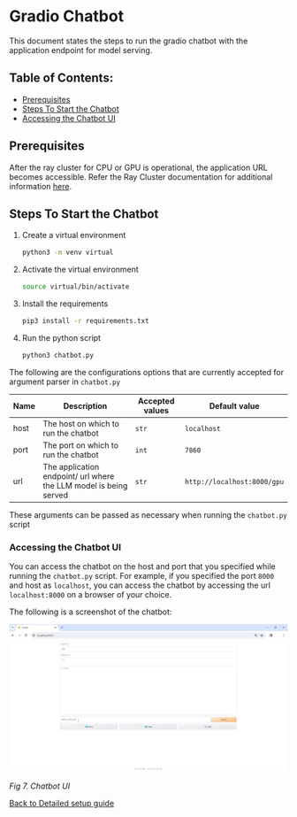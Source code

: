 # Gradio Chatbot

This document states the steps to run the gradio chatbot with
the application endpoint for model serving.

## Table of Contents:

* [Prerequisites](#prerequisites)
* [Steps To Start the Chatbot](#steps-to-start-the-chatbot)
* [Accessing the Chatbot UI](#accessing-the-chatbot-ui)

## Prerequisites

After the ray cluster for CPU or GPU is operational, the application URL becomes accessible.
Refer the Ray Cluster documentation for additional information [here](../docs/raycluster_setup.md).

## Steps To Start the Chatbot

1.  Create a virtual environment
    ```bash
    python3 -m venv virtual
    ```

2. Activate the virtual environment
    ```bash
    source virtual/bin/activate
    ```

3. Install the requirements
    ```bash
    pip3 install -r requirements.txt
    ```

4. Run the python script
    ```bash
    python3 chatbot.py
    ```

The following are the configurations options
that are currently accepted for argument parser in `chatbot.py`

| Name | Description | Accepted values | Default value |
| --- | --- | --- | --- |
| host | The host on which to run the chatbot | `str` | `localhost` |
| port | The port on which to run the chatbot | `int` | `7860` |
| url | The application endpoint/ url where the LLM model is being served | `str` | `http://localhost:8000/gpu` |

These arguments can be passed as necessary when running the `chatbot.py` script

### Accessing the Chatbot UI

You can access the chatbot on the host and port that you specified while running the `chatbot.py` script.
For example, if you specified the port `8000` and host as `localhost`, you can access the chatbot
by accessing the url `localhost:8000` on a browser of your choice.

The following is a screenshot of the chatbot:

![Chatbot](../../assets/chatbot.jpg)
<figcaption style="text-align:justify; font-style:italic;">Fig 7. Chatbot UI</figcaption>


[Back to Detailed setup guide](../../README.md#detailed-set-up-guide)
